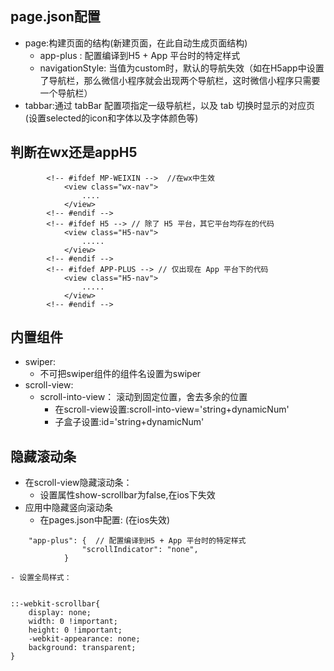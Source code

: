 ## page.json配置
- page:构建页面的结构(新建页面，在此自动生成页面结构)
	- app-plus : 配置编译到H5 + App 平台时的特定样式
	- navigationStyle: 当值为custom时，默认的导航失效（如在H5app中设置了导航栏，那么微信小程序就会出现两个导航栏，这时微信小程序只需要一个导航栏）
- tabbar:通过 tabBar 配置项指定一级导航栏，以及 tab 切换时显示的对应页(设置selected的icon和字体以及字体颜色等)
## 判断在wx还是appH5
```
		<!-- #ifdef MP-WEIXIN -->  //在wx中生效
			<view class="wx-nav">
				....
			</view>
		<!-- #endif -->
		<!-- #ifdef H5 --> // 除了 H5 平台，其它平台均存在的代码
			<view class="H5-nav">
				.....
			</view>
		<!-- #endif -->
		<!-- #ifdef APP-PLUS --> // 仅出现在 App 平台下的代码
			<view class="H5-nav">
				.....
			</view>
		<!-- #endif -->
```
## 内置组件
- swiper:
	- 不可把swiper组件的组件名设置为swiper
- scroll-view:
	- scroll-into-view： 滚动到固定位置，舍去多余的位置
		- 在scroll-view设置:scroll-into-view='string+dynamicNum'
		- 子盒子设置:id='string+dynamicNum'
## 隐藏滚动条
- 在scroll-view隐藏滚动条：
	- 设置属性show-scrollbar为false,在ios下失效
- 应用中隐藏竖向滚动条
	- 在pages.json中配置: (在ios失效)
```
	"app-plus": {  // 配置编译到H5 + App 平台时的特定样式
				"scrollIndicator": "none",
			}
```
	- 设置全局样式：
```

::-webkit-scrollbar{
	display: none;
	width: 0 !important;
	height: 0 !important;
	-webkit-appearance: none;
	background: transparent;
}
```